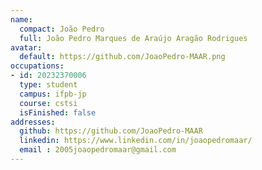 ```yaml
---
name:
  compact: João Pedro
  full: João Pedro Marques de Araújo Aragão Rodrigues
avatar:
  default: https://github.com/JoaoPedro-MAAR.png
occupations:
- id: 20232370006
  type: student
  campus: ifpb-jp
  course: cstsi
  isFinished: false
addresses:
  github: https://github.com/JoaoPedro-MAAR
  linkedin: https://www.linkedin.com/in/joaopedromaar/
  email : 2005joaopedromaar@gmail.com
---
```

